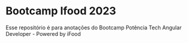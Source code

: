 # Bootcamp Ifood 2023
Esse repositório é para anotações do Bootcamp Potência Tech Angular Developer - Powered by iFood
